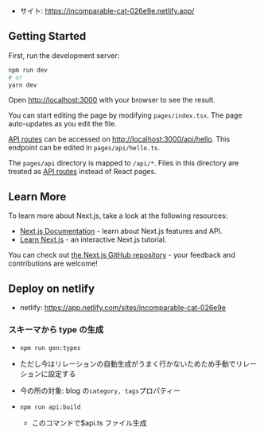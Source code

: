 - サイト: https://incomparable-cat-026e9e.netlify.app/

## Getting Started

First, run the development server:

```bash
npm run dev
# or
yarn dev
```

Open [http://localhost:3000](http://localhost:3000) with your browser to see the result.

You can start editing the page by modifying `pages/index.tsx`. The page auto-updates as you edit the file.

[API routes](https://nextjs.org/docs/api-routes/introduction) can be accessed on [http://localhost:3000/api/hello](http://localhost:3000/api/hello). This endpoint can be edited in `pages/api/hello.ts`.

The `pages/api` directory is mapped to `/api/*`. Files in this directory are treated as [API routes](https://nextjs.org/docs/api-routes/introduction) instead of React pages.

## Learn More

To learn more about Next.js, take a look at the following resources:

- [Next.js Documentation](https://nextjs.org/docs) - learn about Next.js features and API.
- [Learn Next.js](https://nextjs.org/learn) - an interactive Next.js tutorial.

You can check out [the Next.js GitHub repository](https://github.com/vercel/next.js/) - your feedback and contributions are welcome!

## Deploy on netlify

- netlify: https://app.netlify.com/sites/incomparable-cat-026e9e

### スキーマから type の生成

- `npm run gen:types`
- ただし今はリレーションの自動生成がうまく行かないためため手動でリレーションに設定する
- 今の所の対象: blog の`category, tags`プロパティー

- `npm run api:build`
  - このコマンドで$api.ts ファイル生成
